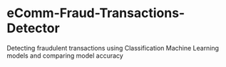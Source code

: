 # eComm-Fraud-Transactions-Detector
Detecting fraudulent transactions using Classification Machine Learning models and comparing model accuracy
